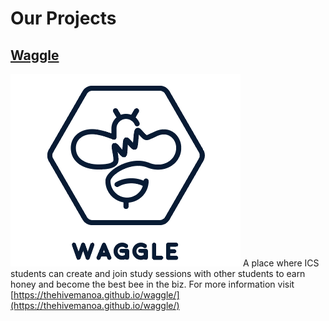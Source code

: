 # Our Projects

## [Waggle](https://thehivemanoa.github.io/waggle/)
<a href="https://thehivemanoa.github.io/waggle/">![](images/blue_inverted_logo.PNG)</a>
A place where ICS students can create and join study sessions with other students to earn honey and become the best bee in the biz.
For more information visit [https://thehivemanoa.github.io/waggle/](https://thehivemanoa.github.io/waggle/)
